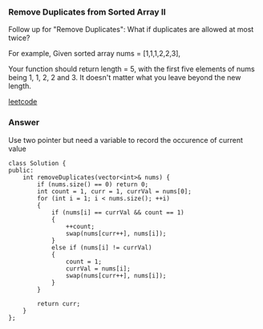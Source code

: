 ### Remove Duplicates from Sorted Array II
Follow up for "Remove Duplicates":
What if duplicates are allowed at most twice?

For example,
Given sorted array nums = [1,1,1,2,2,3],

Your function should return length = 5, with the first five elements of nums being 1, 1, 2, 2 and 3. It doesn't matter what you leave beyond the new length.

[leetcode](https://leetcode.com/problems/remove-duplicates-from-sorted-array-ii/description/)

### Answer 
Use two pointer but need a variable to record the occurence of current value

	class Solution {
	public:
	    int removeDuplicates(vector<int>& nums) {
	        if (nums.size() == 0) return 0;
	        int count = 1, curr = 1, currVal = nums[0];
	        for (int i = 1; i < nums.size(); ++i)
	        {
	            if (nums[i] == currVal && count == 1)
	            {
	                ++count;
	                swap(nums[curr++], nums[i]);
	            }
	            else if (nums[i] != currVal)
	            {
	                count = 1;
	                currVal = nums[i];
	                swap(nums[curr++], nums[i]);
	            }
	        }
	        
	        return curr;
	    }
	};